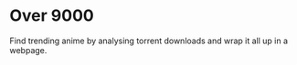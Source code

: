Over 9000
=========
Find trending anime by analysing torrent downloads and wrap it all up in a webpage.